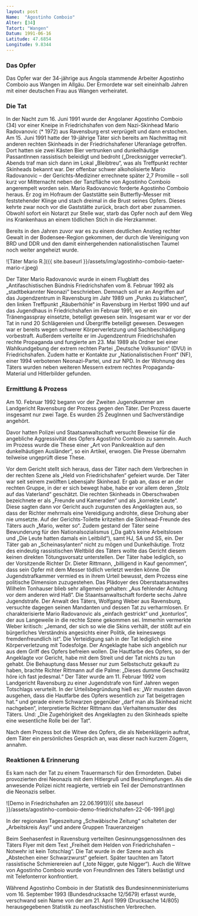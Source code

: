 ```yaml
---
layout: post
Name:  "Agostinho Comboio"
Alter: [34]
Tatort: "Wangen"
Datum: 1991-06-16
Latitude: 47.6854
Longitude: 9.8344
---
```


### Das Opfer

Das Opfer war der 34-jährige aus Angola stammende Arbeiter Agostinho Comboio aus Wangen im Allgäu. Der Ermordete war seit eineinhalb Jahren mit einer deutschen Frau aus Wangen verheiratet.

### Die Tat

In der Nacht zum 16. Juni 1991 wurde der Angolaner Agostinho Comboio (34) vor einer Kneipe in Friedrichshafen von dem Nazi-Skinhead Mario Radovanovic (* 1972) aus Ravensburg erst verprügelt und dann erstochen.
Am 15. Juni 1991 hatte der 19-jährige Täter sich bereits am Nachmittag mit anderen rechten Skinheads in der Friedrichshafener Uferanlage getroffen. Dort hatten sie zwei Kästen Bier vertrunken und dunkelhäutige PassantInnen rassistisch beleidigt und bedroht („Drecksnigger verrecke“).
Abends traf man sich dann im Lokal „Bleibtreu“, was als Treffpunkt rechter Skinheads bekannt war.
Der offenbar schwer alkoholisierte Mario Radovanovic – der Gerichts-Mediziner errechnete später 2,7 Promille – soll kurz vor Mitternacht neben der Tanzfläche von Agostinho Comboio angerempelt worden sein. Mario Radovanovic forderte Agostinho Comboio heraus. Er zog im Hofraum der Gaststätte sein Butterfly-Messer mit feststehender Klinge und stach dreimal in die Brust seines Opfers. Dieses kehrte zwar noch vor die Gaststätte zurück, brach dort aber zusammen. Obwohl sofort ein Notarzt zur Stelle war, starb das Opfer noch auf dem Weg ins Krankenhaus an einem tödlichen Stich in die Herzkammer.

Bereits in den Jahren zuvor war es zu einem deutlichen Anstieg rechter Gewalt in der Bodensee-Region gekommen, der durch die Vereinigung von BRD und DDR und den damit einhergehenden nationalistischen Taumel noch weiter angeheizt wurde.

![Täter Mario R.]({{ site.baseurl }}/assets/img/agostinho-comboio-taeter-mario-r.jpeg)

Der Täter Mario Radovanovic wurde in einem Flugblatt des „Antifaschistischen Bündnis Friedrichshafen vom 8. Februar 1992 als „stadtbekannter Neonazi“ beschrieben. Demnach soll er an Angriffen auf das Jugendzentrum in Ravensburg im Jahr 1989 um „Punks zu klatschen“, den linken Treffpunkt „Räuberhöhle“ in Ravensburg im Herbst 1990 und auf das Jugendhaus in Friedrichshafen im Februar 1991, wo er ein Tränengasspray einsetzte, beteiligt gewesen sein. Insgesamt war er vor der Tat in rund 20 Schlägereien und Übergriffe beteiligt gewesen. Deswegen war er bereits wegen schwerer Körperverletzung und Sachbeschädigung vorbestraft.
Außerdem verteilte er im Jugendzentrum Friedrichshafen rechte Propaganda und fungierte am 23. Mai 1989 als Ordner bei einer Wahlkundgebung der extrem rechten Partei „Deutsche Volksunion“ (DVU) in Friedrichshafen. Zudem hatte er Kontakte zur „Nationalistischen Front“ (NF), einer 1994 verbotenen Neonazi-Partei, und zur NPD.
In der Wohnung des Täters wurden neben weiteren Messern extrem rechtes Propaganda-Material und Hitlerbilder gefunden.

### Ermittlung & Prozess

Am 10. Februar 1992 begann vor der Zweiten Jugendkammer am Landgericht Ravensburg der Prozess gegen den Täter. Der Prozess dauerte insgesamt nur zwei Tage. Es wurden 25 ZeugInnen und Sachverständige angehört.

Davor hatten Polizei und Staatsanwaltschaft versucht Beweise für die angebliche Aggressivität des Opfers Agostinho Comboio zu sammeln. Auch im Prozess wurde die These einer „Art von Panikreaktion auf den dunkelhäutigen Ausländer“, so ein Artikel, erwogen. Die Presse übernahm teilweise ungeprüft diese These.

Vor dem Gericht stellt sich heraus, dass der Täter nach dem Verbrechen in der rechten Szene als „Held von Friedrichshafen“ gefeiert wurde. Der Täter war seit seinem zwölften Lebensjahr Skinhead. Er gab an, dass er an der rechten Gruppe, in der er sich bewegt habe, habe er vor allem deren „Stolz auf das Vaterland“ geschätzt. Die rechten Skinheads in Oberschwaben bezeichnete er als „Freunde und Kameraden“ und als „korrekte Leute“. Diese sagten dann vor Gericht auch zugunsten des Angeklagten aus, so dass der Richter mehrmals eine Vereidigung androhte, diese Drohung aber nie umsetzte. Auf der Gerichts-Toilette kritzelten die Skinhead-Freunde des Täters auch „Mario, weiter so“.
Zudem gestand der Täter seine Bewunderung für den Nationalsozialismus („Da gab’s keine Arbeitslosen und „Die Leute hatten damals ein Leitbild“), samt HJ, SA und SS, ein. Der Täter gab an „Scheinasylanten“ nicht zu mögen und Dunkelhäutige.
Trotz des eindeutig rassistischen Weltbild des Täters wollte das Gericht diesem keinen direkten Tötungsvorsatz unterstellen. Der Täter habe lediglich, so der Vorsitzende Richter Dr. Dieter Rittmann, „billigend in Kauf genommen“, dass sein Opfer mit dem Messer tödlich verletzt werden könne.
Die Jugendstrafkammer vermied es in ihrem Urteil bewusst, dem Prozess eine politische Dimension zuzugestehen. Das Plädoyer des Oberstaatsanwaltes Wilhelm Tonhauser blieb sehr allgemein gehalten: „Aus fehlender Achtung vor dem anderen wird Haß“. Die Staantsanwaltschaft forderte sechs Jahre Jugendstrafe.
Der Anwalt des Täters, Wolfgang Weber aus Ravensburg, versuchte dagegen seinen Mandanten und dessen Tat zu verharmlosen. Er charakterisierte Mario Radovanovic als „einfach gestrickt“ und „konturlos“, der aus Langeweile in die rechte Szene gekommen sei. Immerhin vermerkte Weber kritisch: „Jemand, der sich so wie die Skins verhält, der stößt auf ein bürgerliches Verständnis angesichts einer Politik, die keineswegs fremdenfreundlich ist“.
Die Verteidigung sah in der Tat lediglich eine Körperverletzung mit Todesfolge. Der Angeklagte habe sich angeblich nur aus dem Griff des Opfers befreien wollen. Die Hautfarbe des Opfers, so der Angeklagte vor Gericht, habe mit dem Streit und der Tat nichts zu tun gehabt. Die Behauptung dass Messer nur zum Selbstschutz gekauft zu haben, brachte Richter Rittmann auf die Palme: „Dieses dumme Geschwätz höre ich fast jedesmal.“
Der Täter wurde am 11. Februar 1992 vom Landgericht Ravensburg zu einer Jugendstrafe von fünf Jahren wegen Totschlags verurteilt. In der Urteilsbegründung hieß es: „Wir mussten davon ausgehen, dass die Hautfarbe des Opfers wesentlich zur Tat beigetragen hat.“ und gerade einem Schwarzen gegenüber „darf man als Skinhead nicht nachgeben“, interpretierte Richter Rittmann das Verhaltensmuster des Täters. Und: „Die Zugehörigkeit des Angeklagten zu den Skinheads spielte eine wesentliche Rolle bei der Tat“.

Nach dem Prozess bot die Witwe des Opfers, die als Nebenklägerin auftrat, dem Täter ein persönliches Gespräch an, was dieser nach kurzem Zögern, annahm.

### Reaktionen & Erinnerung

Es kam nach der Tat zu einem Trauermarsch für den Ermordeten. Dabei provozierten drei Neonazis mit dem Hitlergruß und Beschimpfungen. Als die anwesende Polizei nicht reagierte, vertrieb ein Teil der DemonstrantInnen die Neonazis selber.

![Demo in Friedrichshafen am 22.06.1991]({{ site.baseurl }}/assets/agostinho-comboio-demo-friedrichshafen-22-06-1991.jpg)

In der regionalen Tageszeitung „Schwäbische Zeitung“ schalteten der „Arbeitskreis Asyl“ und andere Gruppen Traueranzeigen

Beim Seehasenfest in Ravensburg verteilten GesinnungsgenossInnen des Täters Flyer mit dem Text „Freiheit dem Helden von Friedrichshafen – Notwehr ist kein Totschlag“. Die Tat wurde in der Szene auch als „Abstechen einer Schwarzwurst“ gefeiert.
Später tauchten am Tatort rassistische Schmierereien auf („tote Nigger, gute Nigger“).
Auch die Witwe von Agostinho Comboio wurde von FreundInnen des Täters belästigt und mit Telefonterror konfrontiert.

Während Agostinho Comboio in der Statistik des Bundesinnenministeriums vom 16. September 1993 (Bundesdrucksache 12/5679) erfasst wurde, verschwand sein Name von der am 21. April 1999 (Drucksache 14/805) herausgegebenen Statistik zu neofaschistischen Verbrechen.